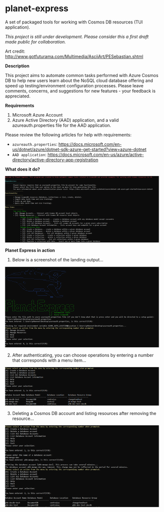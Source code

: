# planet-express
A set of packaged tools for working with Cosmos DB resources (TUI application).

*This project is still under development. Please consider this a first draft made public for collaboration.*

Art credit: http://www.gotfuturama.com/Multimedia/AsciiArt/PESebastian.shtml

**Description**

This project aims to automate common tasks performed with Azure Cosmos DB to help new users learn about the NoSQL cloud database offering and speed up testing/environment configuration processes. Please leave comments, concerns, and suggestions for new features - your feedback is appreciated.

**Requirements**
1. Microsoft Azure Account
2. Azure Active Directory (AAD) application, and a valid azureauth.properties file for the AAD application. 

Please review the following articles for help with requirements:
- `azureauth.properties`: https://docs.microsoft.com/en-us/dotnet/azure/dotnet-sdk-azure-get-started?view=azure-dotnet
- `AAD application`: https://docs.microsoft.com/en-us/azure/active-directory/active-directory-app-registration

**What does it do?**

![alt text](https://github.com/philbennett94/planet-express/blob/master/pics/pe4.PNG)

**Planet Express in action**

1. Below is a screenshot of the landing output...

![alt text](https://github.com/philbennett94/planet-express/blob/master/pics/pe1.PNG)

2. After authenticating, you can choose operations by entering a number that corresponds with a menu item...

![alt text](https://github.com/philbennett94/planet-express/blob/master/pics/pe2.PNG)

3. Deleting a Cosmos DB account and listing resources after removing the resource...

![alt text](https://github.com/philbennett94/planet-express/blob/master/pics/pe3.PNG)
